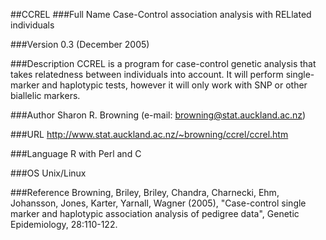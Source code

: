##CCREL
###Full Name
Case-Control association analysis with RELlated individuals

###Version
0.3 (December 2005)

###Description
CCREL is a program for case-control genetic analysis that takes relatedness between individuals into account. It will perform single-marker and haplotypic tests, however it will only work with SNP or other biallelic markers.

###Author
Sharon R. Browning (e-mail: browning@stat.auckland.ac.nz)

###URL
http://www.stat.auckland.ac.nz/~browning/ccrel/ccrel.htm

###Language
R with Perl and C

###OS
Unix/Linux

###Reference
Browning, Briley, Briley, Chandra, Charnecki, Ehm, Johansson, Jones, Karter, Yarnall, Wagner (2005), "Case-control single marker and haplotypic association analysis of pedigree data", Genetic Epidemiology, 28:110-122.


